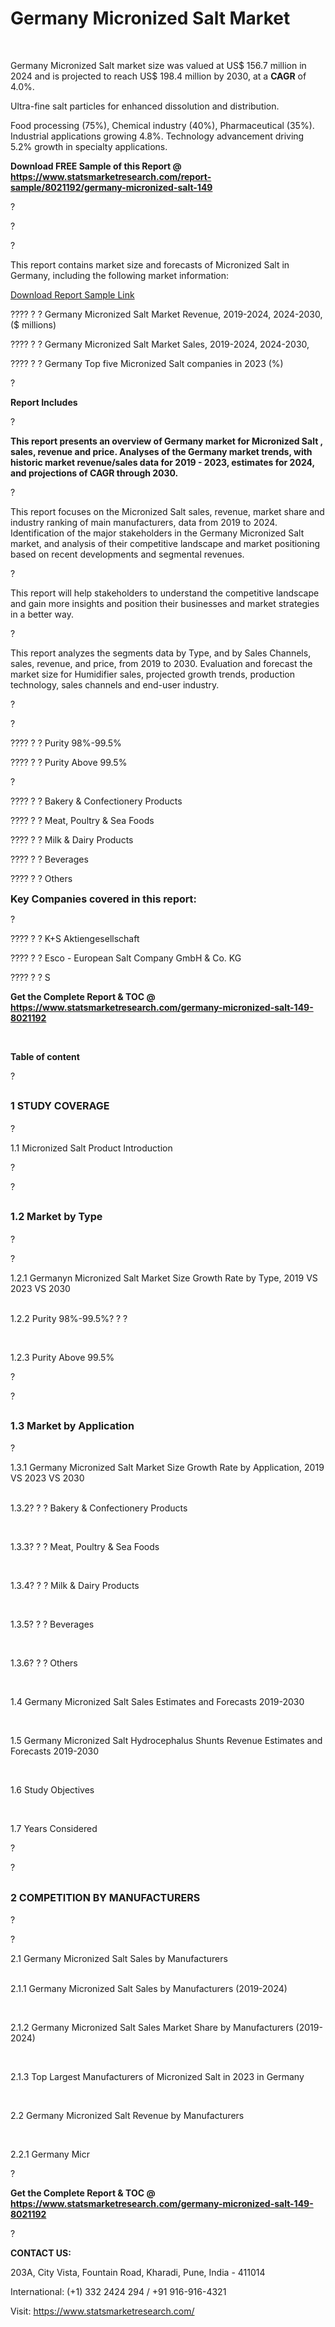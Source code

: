 <h1>Germany Micronized Salt Market</h1><br/><p>Germany Micronized Salt market size was valued at US$ 156.7 million in 2024 and is projected to reach US$ 198.4 million by 2030, at a <strong>CAGR</strong> of 4.0%.</p>
 
 
 
 <p>Ultra-fine salt particles for enhanced dissolution and distribution.</p>
 
 
 
 <p>Food processing (75%), Chemical industry (40%), Pharmaceutical (35%). Industrial applications growing 4.8%. Technology advancement driving 5.2% growth in specialty applications.</p>
 
 
 
 <div><b>Download FREE Sample of this Report @ <a href="https://www.statsmarketresearch.com/download-free-sample/8021192/germany-micronized-salt-149">https://www.statsmarketresearch.com/report-sample/8021192/germany-micronized-salt-149</a></b></div>
 
 
 
 <p>? </p>
 
 
 
 <p>? </p>
 
 
 
 <p>? </p>
 
 
 
 <p>This report contains market size and forecasts of Micronized Salt in Germany, including the following market information:</p>
 
 
 
 <p><a href="https://www.statsmarketresearch.com/download-free-sample/8021192/germany-micronized-salt-149">Download Report Sample Link</a></p>
 
 
 
 <p>???? ? ? Germany Micronized Salt Market Revenue, 2019-2024, 2024-2030, ($ millions)</p>
 
 
 
 <p>???? ? ? Germany Micronized Salt Market Sales, 2019-2024, 2024-2030,</p>
 
 
 
 <p>???? ? ? Germany Top five Micronized Salt companies in 2023 (%)</p>
 
 
 
 <p>? </p>
 
 
 
 <p><strong>Report Includes</strong></p>
 
 
 
 <p>? </p>
 
 
 
 <p><strong>This report presents an overview of Germany market for Micronized Salt , sales, revenue and price. Analyses of the Germany market trends, with historic market revenue/sales data for 2019 - 2023, estimates for 2024, and projections of <strong>CAGR</strong> through 2030.</strong></p>
 
 
 
 <p>? </p>
 
 
 
 <p>This report focuses on the Micronized Salt sales, revenue, market share and industry ranking of main manufacturers, data from 2019 to 2024. Identification of the major stakeholders in the Germany Micronized Salt market, and analysis of their competitive landscape and market positioning based on recent developments and segmental revenues.</p>
 
 
 
 <p>? </p>
 
 
 
 <p>This report will help stakeholders to understand the competitive landscape and gain more insights and position their businesses and market strategies in a better way.</p>
 
 
 
 <p>? </p>
 
 
 
 <p>This report analyzes the segments data by Type, and by Sales Channels, sales, revenue, and price, from 2019 to 2030. Evaluation and forecast the market size for Humidifier sales, projected growth trends, production technology, sales channels and end-user industry.</p>
 
 
 
 <p>? </p>
 
 
 
 <p>? </p>
 
 
 
 <p>???? ? ? Purity 98%-99.5%</p>
 
 
 
 <p>???? ? ? Purity Above 99.5%</p>
 
 
 
 <p>? </p>
 
 
 
 <p>???? ? ? Bakery & Confectionery Products</p>
 
 
 
 <p>???? ? ? Meat, Poultry & Sea Foods</p>
 
 
 
 <p>???? ? ? Milk & Dairy Products</p>
 
 
 
 <p>???? ? ? Beverages</p>
 
 
 
 <p>???? ? ? Others</p>
 
 
 
 <p><span style="font-size:16px"><strong>Key Companies covered in this report:</strong></span></p>
 
 
 
 <p>? </p>
 
 
 
 <p>???? ? ? K+S Aktiengesellschaft</p>
 
 
 
 <p>???? ? ? Esco - European Salt Company GmbH & Co. KG</p>
 
 
 
 <p>???? ? ? S</p>
 
 
 
 <div><b>Get the Complete Report & TOC @ <a href="https://www.statsmarketresearch.com/germany-micronized-salt-149-8021192">https://www.statsmarketresearch.com/germany-micronized-salt-149-8021192</a></b></div>
 
 
 
 <p><br />
 
 <b>Table of content</b></p>
 
 
 
 <p>? </p>
 
 
 
 <h2><span style="font-size:16px"><strong>1 STUDY COVERAGE</strong></span></h2>
 
 
 
 <p>? </p>
 
 
 
 <p>1.1 Micronized Salt Product Introduction</p>
 
 
 
 <p>? </p>
 
 
 
 <p>? </p>
 
 
 
 <h2><span style="font-size:16px"><strong>1.2 Market by Type</strong></span></h2>
 
 
 
 <p>? </p>
 
 
 
 <p>? </p>
 
 
 
 <p>1.2.1 Germanyn Micronized Salt Market Size Growth Rate by Type, 2019 VS 2023 VS 2030<br />
 
 <br />
 
 1.2.2 Purity 98%-99.5%? ? ? <br />
 
 <br />
 
 1.2.3 Purity Above 99.5%<br />
 
 ? </p>
 
 
 
 <p>? </p>
 
 
 
 <h2><span style="font-size:16px"><strong>1.3 Market by Application</strong></span></h2>
 
 
 
 <p>? </p>
 
 
 
 <p>1.3.1 Germany Micronized Salt Market Size Growth Rate by Application, 2019 VS 2023 VS 2030<br />
 
 <br />
 
 1.3.2? ? ? Bakery & Confectionery Products<br />
 
 <br />
 
 1.3.3? ? ? Meat, Poultry & Sea Foods<br />
 
 <br />
 
 1.3.4? ? ? Milk & Dairy Products<br />
 
 <br />
 
 1.3.5? ? ? Beverages<br />
 
 <br />
 
 1.3.6? ? ? Others<br />
 
 <br />
 
 1.4 Germany Micronized Salt Sales Estimates and Forecasts 2019-2030<br />
 
 <br />
 
 1.5 Germany Micronized Salt Hydrocephalus Shunts Revenue Estimates and Forecasts 2019-2030<br />
 
 <br />
 
 1.6 Study Objectives<br />
 
 <br />
 
 1.7 Years Considered</p>
 
 
 
 <p>? </p>
 
 
 
 <p>? </p>
 
 
 
 <h2><span style="font-size:16px"><strong>2 COMPETITION BY MANUFACTURERS</strong></span></h2>
 
 
 
 <p>? </p>
 
 
 
 <p>? </p>
 
 
 
 <p>2.1 Germany Micronized Salt Sales by Manufacturers<br />
 
 <br />
 
 2.1.1 Germany Micronized Salt Sales by Manufacturers (2019-2024)<br />
 
 <br />
 
 2.1.2 Germany Micronized Salt Sales Market Share by Manufacturers (2019-2024)<br />
 
 <br />
 
 2.1.3 Top Largest Manufacturers of Micronized Salt in 2023 in Germany<br />
 
 <br />
 
 2.2 Germany Micronized Salt Revenue by Manufacturers<br />
 
 <br />
 
 2.2.1 Germany Micr</p>
 
 
 
 <p>? </p>
 
 
 
 <div><b>Get the Complete Report & TOC @ <a href="https://www.statsmarketresearch.com/germany-micronized-salt-149-8021192">https://www.statsmarketresearch.com/germany-micronized-salt-149-8021192</a></b></div>
 
 
 
 <p>? </p>
 
 
 
 <p><b>CONTACT US:</b><br />
 
 203A, City Vista, Fountain Road, Kharadi, Pune, India - 411014<br />
 
 International: (+1) 332 2424 294 / +91 916-916-4321<br />
 
 Visit: <a href="https://www.statsmarketresearch.com/">https://www.statsmarketresearch.com/</a></p>